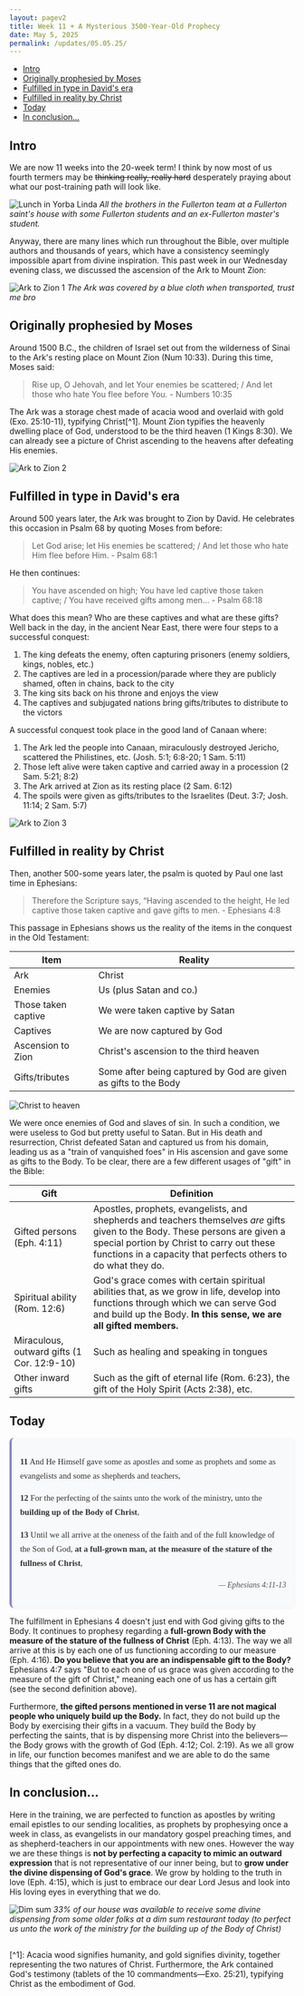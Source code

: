 ```yaml
---
layout: pagev2
title: Week 11 + A Mysterious 3500-Year-Old Prophecy
date: May 5, 2025
permalink: /updates/05.05.25/
---
```

- [Intro](#intro)
- [Originally prophesied by Moses](#originally-prophesied-by-moses)
- [Fulfilled in type in David's era](#fulfilled-in-type-in-davids-era)
- [Fulfilled in reality by Christ](#fulfilled-in-reality-by-christ)
- [Today](#today)
- [In conclusion...](#in-conclusion)

## Intro

We are now 11 weeks into the 20-week term! I think by now most of us fourth termers may be ~~thinking really, really hard~~ desperately praying about what our post-training path will look like.

![Lunch in Yorba Linda](../../img/05.05.25.4.webp)
*All the brothers in the Fullerton team at a Fullerton saint's house with some Fullerton students and an ex-Fullerton master's student.*

Anyway, there are many lines which run throughout the Bible, over multiple authors and thousands of years, which have a consistency seemingly impossible apart from divine inspiration. This past week in our Wednesday evening class, we discussed the ascension of the Ark to Mount Zion:

![Ark to Zion 1](../../img/05.05.25.5.webp)
*The Ark was covered by a blue cloth when transported, trust me bro*

## Originally prophesied by Moses

Around 1500 B.C., the children of Israel set out from the wilderness of Sinai to the Ark's resting place on Mount Zion (Num 10:33). During this time, Moses said:

>Rise up, O Jehovah, and let Your enemies be scattered; / And let those who hate You flee before You.
\- Numbers 10:35

The Ark was a storage chest made of acacia wood and overlaid with gold (Exo. 25:10-11), typifying Christ[^1]. Mount Zion typifies the heavenly dwelling place of God, understood to be the third heaven (1 Kings 8:30). We can already see a picture of Christ ascending to the heavens after defeating His enemies.

![Ark to Zion 2](../../img/05.05.25.1.webp)

## Fulfilled in type in David's era

Around 500 years later, the Ark was brought to Zion by David. He celebrates this occasion in Psalm 68 by quoting Moses from before:

>Let God arise; let His enemies be scattered; / And let those who hate Him flee before Him.
\- Psalm 68:1

He then continues:

>You have ascended on high; You have led captive those taken captive; / You have received gifts among men…
\- Psalm 68:18

What does this mean? Who are these captives and what are these gifts? Well back in the day, in the ancient Near East, there were four steps to a successful conquest:

1. The king defeats the enemy, often capturing prisoners (enemy soldiers, kings, nobles, etc.)
2. The captives are led in a procession/parade where they are publicly shamed, often in chains, back to the city
3. The king sits back on his throne and enjoys the view
4. The captives and subjugated nations bring gifts/tributes to distribute to the victors

A successful conquest took place in the good land of Canaan where: 
1. The Ark led the people into Canaan, miraculously destroyed Jericho, scattered the Philistines, etc. (Josh. 5:1; 6:8-20; 1 Sam. 5:11)
2. Those left alive were taken captive and carried away in a procession (2 Sam. 5:21; 8:2)
3. The Ark arrived at Zion as its resting place (2 Sam. 6:12)
4. The spoils were given as gifts/tributes to the Israelites (Deut. 3:7; Josh. 11:14; 2 Sam. 5:7)

![Ark to Zion 3](../../img/05.05.25.2.webp)

## Fulfilled in reality by Christ

Then, another 500-some years later, the psalm is quoted by Paul one last time in Ephesians:

>Therefore the Scripture says, “Having ascended to the height, He led captive those taken captive and gave gifts to men.
\- Ephesians 4:8

This passage in Ephesians shows us the reality of the items in the conquest in the Old Testament:

| Item | Reality |
| --- | --- |
| Ark | Christ |
| Enemies | Us (plus Satan and co.) |
| Those taken captive | We were taken captive by Satan |
| Captives | We are now captured by God |
| Ascension to Zion | Christ's ascension to the third heaven |
| Gifts/tributes | Some after being captured by God are given as gifts to the Body|

![Christ to heaven](../../img/05.05.25.3.webp)

We were once enemies of God and slaves of sin. In such a condition, we were useless to God but pretty useful to Satan. But in His death and resurrection, Christ defeated Satan and captured us from his domain, leading us as a "train of vanquished foes" in His ascension and gave some as gifts to the Body. To be clear, there are a few different usages of "gift" in the Bible:

| Gift | Definition |
| --- | --- |
| Gifted persons (Eph. 4:11) | Apostles, prophets, evangelists, and shepherds and teachers themselves *are* gifts given to the Body. These persons are given a special portion by Christ to carry out these functions in a capacity that perfects others to do what they do. |
| Spiritual ability (Rom. 12:6) | God's grace comes with certain spiritual abilities that, as we grow in life, develop into functions through which we can serve God and build up the Body. **In this sense, we are all gifted members.** |
| Miraculous, outward gifts (1 Cor. 12:9-10) | Such as healing and speaking in tongues |
| Other inward gifts | Such as the gift of eternal life (Rom. 6:23), the gift of the Holy Spirit (Acts 2:38), etc. |

## Today

<div style="background: #f8f9fa; border-left: 4px solid #8884d8; padding: 1em 1em; margin: 1em 0; font-family: 'Georgia', serif; font-size: 1.05em; line-height: 1.7; color: #333; border-radius: 8px; box-shadow: 0 1px 4px rgba(0,0,0,0.05);">
<p style="margin-bottom: 0.8em;"><strong>11</strong> And He Himself gave some as apostles and some as prophets and some as evangelists and some as shepherds and teachers,</p>
<p style="margin-bottom: 0.8em;"><strong>12</strong> For the perfecting of the saints unto the work of the ministry, unto the <strong>building up of the Body of Christ</strong>,</p>
<p style="margin-bottom: 0.8em;"><strong>13</strong> Until we all arrive at the oneness of the faith and of the full knowledge of the Son of God, <strong>at a full-grown man, at the measure of the stature of the fullness of Christ</strong>,</p>
<p style="text-align: right; font-size: 0.95em; font-style: italic; color: #555;">— Ephesians 4:11-13</p>
</div>

The fulfillment in Ephesians 4 doesn't just end with God giving gifts to the Body. It continues to prophesy regarding a **full-grown Body with the measure of the stature of the fullness of Christ** (Eph. 4:13). The way we all arrive at this is by each one of us functioning according to our measure (Eph. 4:16). **Do you believe that you are an indispensable gift to the Body?** Ephesians 4:7 says "But to each one of us grace was given according to the measure of the gift of Christ," meaning each one of us has a certain gift (see the second definition above).

Furthermore, **the gifted persons mentioned in verse 11 are not magical people who uniquely build up the Body.** In fact, they do not build up the Body by exercising their gifts in a vacuum. They build the Body by perfecting the saints, that is by dispensing more Christ into the believers—the Body grows with the growth of God (Eph. 4:12; Col. 2:19). As we all grow in life, our function becomes manifest and we are able to do the same things that the gifted ones do.

## In conclusion...

Here in the training, we are perfected to function as apostles by writing email epistles to our sending localities, as prophets by prophesying once a week in class, as evangelists in our mandatory gospel preaching times, and as shepherd-teachers in our appointments with new ones. However the way we are these things is **not by perfecting a capacity to mimic an outward expression** that is not representative of our inner being, but to **grow under the divine dispensing of God's grace**. We grow by holding to the truth in love (Eph. 4:15), which is just to embrace our dear Lord Jesus and look into His loving eyes in everything that we do.

![Dim sum](../../img/05.05.25.6.webp)
*33% of our house was available to receive some divine dispensing from some older folks at a dim sum restaurant today (to perfect us unto the work of the ministry for the building up of the Body of Christ)*

<h2></h2>
[^1]: Acacia wood signifies humanity, and gold signifies divinity, together representing the two natures of Christ. Furthermore, the Ark contained God's testimony (tablets of the 10 commandments—Exo. 25:21), typifying Christ as the embodiment of God.




